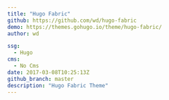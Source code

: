 ```yaml
---
title: "Hugo Fabric"
github: https://github.com/wd/hugo-fabric
demo: https://themes.gohugo.io/theme/hugo-fabric/
author: wd

ssg:
  - Hugo
cms:
  - No Cms
date: 2017-03-08T10:25:13Z
github_branch: master
description: "Hugo Fabric Theme"
---
```

